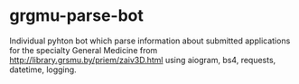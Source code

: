 # grgmu-parse-bot
Individual pyhton bot which parse information about submitted applications for the specialty General Medicine from http://library.grsmu.by/priem/zaiv3D.html 
using aiogram, bs4, requests, datetime, logging.

